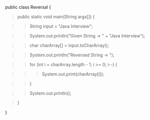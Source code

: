 public class Reversal {

> public static void main(String args\[\]) {

> > String input = \"Java Interview\";

> > System.out.println(\"Given String -> \" + \"Java Interview\");

> > char charArray\[\] = input.toCharArray();

> > System.out.println(\"Reversed String -> \");

> > for (int i = charArray.length - 1; i >= 0; i\--) {

> > > System.out.print(charArray\[i\]);

> > }

> > System.out.println();

> }

}